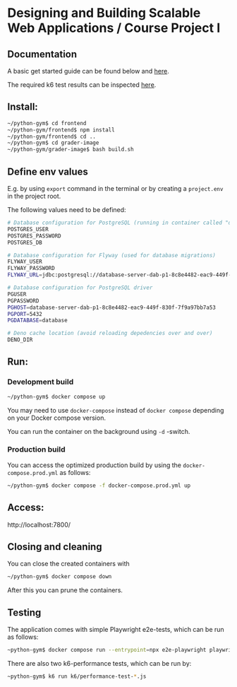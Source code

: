 # Designing and Building Scalable Web Applications / Course Project I

## Documentation

A basic get started guide can be found below and [here](./doc/RUNNING.md).

The required k6 test results can be inspected [here](./doc/PERFORMANCE_TEST_RESULTS.md).

## Install:

```sh
~/python-gym$ cd frontend
~/python-gym/frontend$ npm install
~/python-gym/frontend$ cd ..
~/python-gym$ cd grader-image
~/python-gym/grader-image$ bash build.sh
```

## Define env values

E.g. by using `export` command in the terminal or by creating a `project.env` in the project root.

The following values need to be defined:

```sh
# Database configuration for PostgreSQL (running in container called "database-server-dab-p1-8c8e4482-eac9-449f-830f-7f9a97bb7a53")
POSTGRES_USER
POSTGRES_PASSWORD
POSTGRES_DB

# Database configuration for Flyway (used for database migrations)
FLYWAY_USER
FLYWAY_PASSWORD
FLYWAY_URL=jdbc:postgresql://database-server-dab-p1-8c8e4482-eac9-449f-830f-7f9a97bb7a53:5432/database

# Database configuration for PostgreSQL driver
PGUSER
PGPASSWORD
PGHOST=database-server-dab-p1-8c8e4482-eac9-449f-830f-7f9a97bb7a53
PGPORT=5432
PGDATABASE=database

# Deno cache location (avoid reloading depedencies over and over)
DENO_DIR
```

## Run:

### Development build

```sh
~/python-gym$ docker compose up
```

You may need to use `docker-compose` instead of `docker compose` depending on your Docker compose version.

You can run the container on the background using `-d` -switch.

### Production build

You can access the optimized production build by using the `docker-compose.prod.yml` as follows:

```sh
~/python-gym$ docker compose -f docker-compose.prod.yml up
```

## Access:

http://localhost:7800/

## Closing and cleaning

You can close the created containers with

```sh
~/python-gym$ docker compose down
```

After this you can prune the containers.

## Testing

The application comes with simple Playwright e2e-tests, which can be run as follows:

```sh
~python-gym$ docker compose run --entrypoint=npx e2e-playwright playwright test && docker compose rm -sf
```

There are also two k6-performance tests, which can be run by:

```sh
~python-gym$ k6 run k6/performance-test-*.js
```
